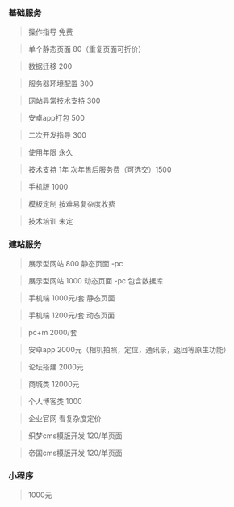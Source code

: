 ### 基础服务

> 操作指导 免费

> 单个静态页面 80（重复页面可折价）

> 数据迁移 200

> 服务器环境配置 300

> 网站异常技术支持 300

> 安卓app打包 500

> 二次开发指导 300

> 使用年限 永久

> 技术支持 1年  次年售后服务费（可选交）1500

> 手机版 1000

> 模板定制 按难易复杂度收费

> 技术培训 未定

###  建站服务

>  展示型网站 800 静态页面 -pc

>  展示型网站 1000 动态页面 -pc 包含数据库

>  手机端 1000元/套 静态页面

>  手机端 1200元/套 动态页面

>  pc+m  2000/套

>  安卓app 2000元（相机拍照，定位，通讯录，返回等原生功能）

>  论坛搭建 2000元

>  商城类 12000元

>  个人博客类 1000

> 企业官网 看复杂度定价

> 织梦cms模版开发 120/单页面

> 帝国cms模版开发 120/单页面

### 小程序

>  1000元

